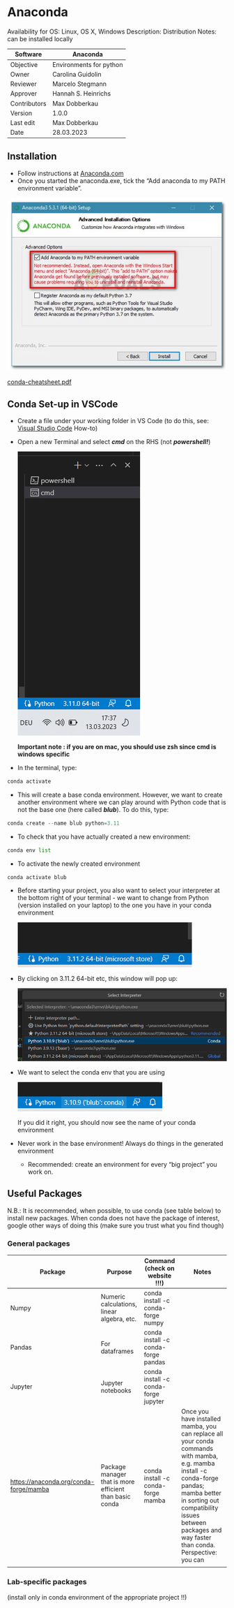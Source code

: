 # Anaconda

Availability for OS: Linux, OS X, Windows
Description: Distribution
Notes: can be installed locally

| Software | Anaconda |
| --- | --- |
| Objective | Environments for python |
| Owner | Carolina Guidolin |
| Reviewer | Marcelo Stegmann |
| Approver | Hannah S. Heinrichs |
| Contributors | Max Dobberkau |
| Version | 1.0.0 |
| Last edit | Max Dobberkau |
| Date | 28.03.2023 |

## Installation

- Follow instructions at [Anaconda.com](https://www.anaconda.com/products/distribution)
- Once you started the anaconda.exe, tick the “Add anaconda to my PATH environment variable”.

![Untitled](img_how-to-conda/description_1.png)

[conda-cheatsheet.pdf](img_how-to-conda/conda-cheatsheet.pdf)

## Conda Set-up in VSCode

- Create a file under your working folder in VS Code (to do this, see: [Visual Studio Code](https://www.notion.so/Visual-Studio-Code-d2b91b39d10a48eba1b8cdb2a3ace365) How-to)
- Open a new Terminal and select ***cmd*** on the RHS (not ***********powershell!***********)
    
    ![**Important note : if you are on mac, you should use zsh since cmd is windows specific**](img_how-to-conda/description_2.png)
    
    **Important note : if you are on mac, you should use zsh since cmd is windows specific**
    
- In the terminal, type:

```python
conda activate
```

- This will create a base conda environment. However, we want to create another environment where we can play around with Python code that is not the base one (here called *****blub*****). To do this, type:

```python
conda create --name blub python=3.11
```

- To check that you have actually created a new environment:

```python
conda env list
```

- To activate the newly created environment

```python
conda activate blub 
```

- Before starting your project, you also want to select your interpreter at the bottom right of your terminal - we want to change from Python (version installed on your laptop) to the one you have in your conda environment
    
    ![Untitled](img_how-to-conda/description_3.png)
    
- By clicking on 3.11.2 64-bit etc, this window will pop up:
    
    ![Untitled](img_how-to-conda/description_4.png)
    
- We want to select the conda env that you are using
    
    ![If you did it right, you should now see the name of your conda environment ](img_how-to-conda/description_5.png)
    
    If you did it right, you should now see the name of your conda environment 
    
- Never work in the base environment! Always do things in the generated environment
    - Recommended: create an environment for every “big project” you work on.

## Useful Packages

N.B.: It is recommended, when possible, to use conda (see table below) to install new packages. When conda does not have the package of interest, google other ways of doing this (make sure you trust what you find though)

### General packages

| Package | Purpose | Command (check on website !!!) | Notes |
| --- | --- | --- | --- |
| Numpy | Numeric calculations, linear algebra, etc. | conda install -c conda-forge numpy  |  |
| Pandas | For dataframes | conda install -c conda-forge pandas  |  |
| Jupyter | Jupyter notebooks | conda install -c conda-forge jupyter |  |
| https://anaconda.org/conda-forge/mamba | Package manager that is more efficient than basic conda | conda install -c conda-forge mamba | Once you have installed mamba, you can replace all your conda commands with mamba, e.g. mamba install -c conda-forge pandas; mamba better in sorting out compatibility issues between packages and way faster than conda. Perspective: you can  |
|  |  |  |  |

### Lab-specific packages

(install only in conda environment of the appropriate project !!)